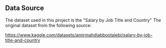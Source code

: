 ## Data Source

The dataset used in this project is the "Salary by Job Title and Country" The original dataset from the following source:

https://www.kaggle.com/datasets/amirmahdiabbootalebi/salary-by-job-title-and-country

